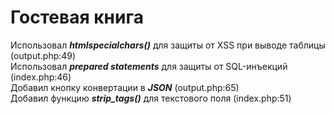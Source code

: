 # Гостевая книга

Использовал ***htmlspecialchars()*** для защиты от XSS при выводе таблицы (output.php:49)<br>
Использовал ***prepared statements*** для защиты от SQL-инъекций (index.php:46)<br>
Добавил кнопку конвертации в ***JSON*** (output.php:65)<br>
Добавил функцию ***strip_tags()*** для текстового поля (index.php:51)<br>

